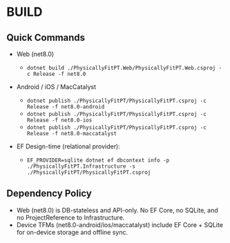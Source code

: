 # BUILD

## Quick Commands

- Web (net8.0)
  - `dotnet build ./PhysicallyFitPT.Web/PhysicallyFitPT.Web.csproj -c Release -f net8.0`

- Android / iOS / MacCatalyst
  - `dotnet publish ./PhysicallyFitPT/PhysicallyFitPT.csproj -c Release -f net8.0-android`
  - `dotnet publish ./PhysicallyFitPT/PhysicallyFitPT.csproj -c Release -f net8.0-ios`
  - `dotnet publish ./PhysicallyFitPT/PhysicallyFitPT.csproj -c Release -f net8.0-maccatalyst`

- EF Design-time (relational provider):
  - `EF_PROVIDER=sqlite dotnet ef dbcontext info -p ./PhysicallyFitPT.Infrastructure -s ./PhysicallyFitPT/PhysicallyFitPT.csproj`

## Dependency Policy

- Web (net8.0) is DB-stateless and API-only. No EF Core, no SQLite, and no ProjectReference to Infrastructure.
- Device TFMs (net8.0-android/ios/maccatalyst) include EF Core + SQLite for on-device storage and offline sync.